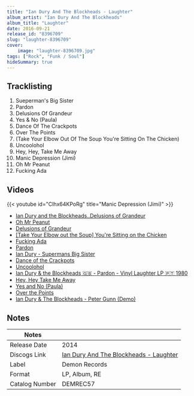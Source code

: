```yaml
---
title: "Ian Dury And The Blockheads - Laughter"
album_artist: "Ian Dury And The Blockheads"
album_title: "Laughter"
date: 2016-09-21
release_id: "8396709"
slug: "laughter-8396709"
cover:
    image: "laughter-8396709.jpg"
tags: ["Rock", "Funk / Soul"]
hideSummary: true
---
```


## Tracklisting
1. Sueperman's Big Sister
2. Pardon
3. Delusions Of Grandeur
4. Yes & No (Paula)
5. Dance Of The Crackpots
6. Over The Points
7. (Take Your Elbow Out Of The Soup You're Sitting On The Chicken)
8. Uncoolohol
9. Hey, Hey, Take Me Away
10. Manic Depression (Jimi)
11. Oh Mr Peanut
12. Fucking Ada

## Videos
{{< youtube id="CIhx64KPoRg" title="Manic Depression (Jimi)" >}}
- [Ian Dury and the Blockheads..Delusions of Grandeur](https://www.youtube.com/watch?v=_mkFbyJ3zd4)
- [Oh Mr Peanut](https://www.youtube.com/watch?v=xSNpOb0lnJc)
- [Delusions of Grandeur](https://www.youtube.com/watch?v=q8jO_yD4aRg)
- [[Take Your Elbow out the Soup] You're Sitting on the Chicken](https://www.youtube.com/watch?v=cCTCJDSH8GQ)
- [Fucking Ada](https://www.youtube.com/watch?v=XZe7uiq1qOk)
- [Pardon](https://www.youtube.com/watch?v=qJEp2_zcsSk)
- [Ian Dury - Supermans Big Sister](https://www.youtube.com/watch?v=QbFOgqc3Nfg)
- [Dance of the Crackpots](https://www.youtube.com/watch?v=t0EnuWqY5Bw)
- [Uncoolohol](https://www.youtube.com/watch?v=jPE_518dRHI)
- [Ian Dury & the Blockheads 🇬🇧 - Pardon - Vinyl Laughter LP 🇵🇹 1980](https://www.youtube.com/watch?v=xZavklxmcaQ)
- [Hey, Hey Take Me Away](https://www.youtube.com/watch?v=Py5psXv_QDQ)
- [Yes and No (Paula)](https://www.youtube.com/watch?v=G5FA3UUTS98)
- [Over the Points](https://www.youtube.com/watch?v=I52ghMrakdQ)
- [Ian Dury & The Blockheads - Peter Gunn (Demo)](https://www.youtube.com/watch?v=TawPDndl_Os)

## Notes

| Notes          |             |
| ---------------| ----------- |
| Release Date   | 2014 |
| Discogs Link   | [Ian Dury And The Blockheads - Laughter](https://www.discogs.com/release/8396709) |
| Label          | Demon Records |
| Format         | LP, Album, RE |
| Catalog Number | DEMREC57 |


